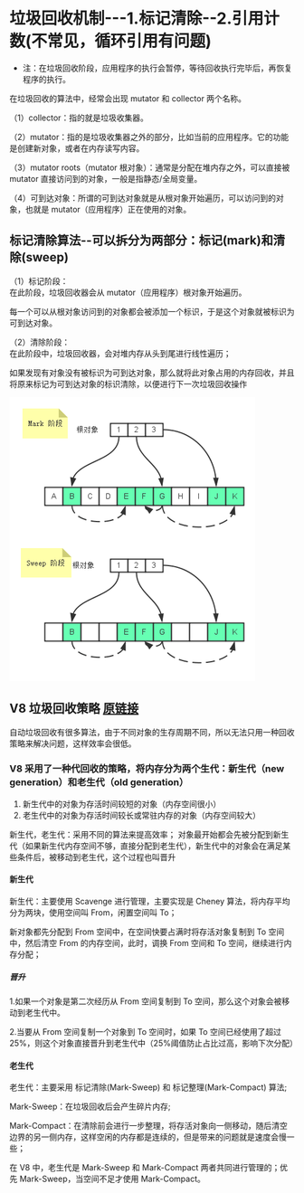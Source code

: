 # 垃圾回收机制---1.标记清除--2.引用计数(不常见，循环引用有问题)

- 注：在垃圾回收阶段，应用程序的执行会暂停，等待回收执行完毕后，再恢复程序的执行。

在垃圾回收的算法中，经常会出现 mutator 和 collector 两个名称。

（1）collector：指的就是垃圾收集器。

（2）mutator：指的是垃圾收集器之外的部分，比如当前的应用程序。它的功能是创建新对象，或者在内存读写内容。

（3）mutator roots（mutator 根对象）：通常是分配在堆内存之外，可以直接被 mutator 直接访问到的对象，一般是指静态/全局变量。

（4）可到达对象：所谓的可到达对象就是从根对象开始遍历，可以访问到的对象，也就是 mutator（应用程序）正在使用的对象。

## 标记清除算法--可以拆分为两部分：标记(mark)和清除(sweep)

（1）标记阶段：  
在此阶段，垃圾回收器会从 mutator（应用程序）根对象开始遍历。

每一个可以从根对象访问到的对象都会被添加一个标识，于是这个对象就被标识为可到达对象。

（2）清除阶段：  
在此阶段中，垃圾回收器，会对堆内存从头到尾进行线性遍历；

如果发现有对象没有被标识为可到达对象，那么就将此对象占用的内存回收，并且将原来标记为可到达对象的标识清除，以便进行下一次垃圾回收操作

![垃圾回收流程](./img/collector.png)

## V8 垃圾回收策略 [原链接](https://mp.weixin.qq.com/s/ESEogtcywtog26nXhnsCDA)

自动垃圾回收有很多算法，由于不同对象的生存周期不同，所以无法只用一种回收策略来解决问题，这样效率会很低。

### V8 采用了一种代回收的策略，将内存分为两个生代：新生代（new generation）和老生代（old generation）

1. 新生代中的对象为存活时间较短的对象（内存空间很小）
2. 老生代中的对象为存活时间较长或常驻内存的对象（内存空间较大）

新生代，老生代：采用不同的算法来提高效率；
对象最开始都会先被分配到新生代（如果新生代内存空间不够，直接分配到老生代），新生代中的对象会在满足某些条件后，被移动到老生代，这个过程也叫晋升

#### 新生代

新生代：主要使用 Scavenge 进行管理，主要实现是 Cheney 算法，将内存平均分为两块，使用空间叫 From，闲置空间叫 To；

新对象都先分配到 From 空间中，在空间快要占满时将存活对象复制到 To 空间中，然后清空 From 的内存空间，此时，调换 From 空间和 To 空间，继续进行内存分配；

##### 晋升

1.如果一个对象是第二次经历从 From 空间复制到 To 空间，那么这个对象会被移动到老生代中。

2.当要从 From 空间复制一个对象到 To 空间时，如果 To 空间已经使用了超过 25%，则这个对象直接晋升到老生代中（25%阈值防止占比过高，影响下次分配）

#### 老生代

老生代：主要采用 标记清除(Mark-Sweep) 和 标记整理(Mark-Compact) 算法;

Mark-Sweep：在垃圾回收后会产生碎片内存;

Mark-Compact：在清除前会进行一步整理，将存活对象向一侧移动，随后清空边界的另一侧内存，这样空闲的内存都是连续的，但是带来的问题就是速度会慢一些；

在 V8 中，老生代是 Mark-Sweep 和 Mark-Compact 两者共同进行管理的；优先 Mark-Sweep，当空间不足才使用 Mark-Compact。
